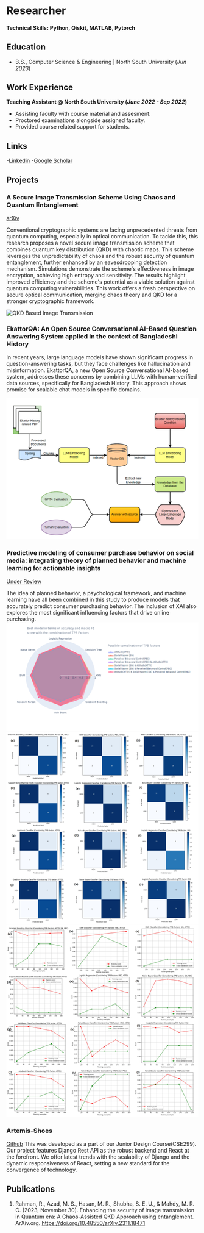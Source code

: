 
# Researcher

#### Technical Skills: Python, Qiskit, MATLAB, Pytorch

## Education 			        		
- B.S., Computer Science & Engineering | North South University (_Jun 2023_)

## Work Experience
**Teaching Assistant @ North South University (_June 2022 - Sep 2022_)**
- Assisting faculty with course material and assesment. 
- Proctored examinations alongside assigned faculty.
- Provided course related support for students.

## Links 
-[Linkedin](https://www.linkedin.com/in/raiyan78)
-[Google Scholar](https://scholar.google.com/citations?user=QrDmxHwAAAAJ&hl=en)

## Projects
### A Secure Image Transmission Scheme Using Chaos and Quantum Entanglement
[arXiv](https://arxiv.org/abs/2311.18471)


Conventional cryptographic systems are facing unprecedented threats from quantum computing, especially in optical communication. To tackle this, this research proposes a novel secure image transmission scheme that combines quantum key distribution (QKD) with chaotic maps. This scheme leverages the unpredictability of chaos and the robust security of quantum entanglement, further enhanced by an eavesdropping detection mechanism. Simulations demonstrate the scheme's effectiveness in image encryption, achieving high entropy and sensitivity. The results highlight improved efficiency and the scheme's potential as a viable solution against quantum computing vulnerabilities. This work offers a fresh perspective on secure optical communication, merging chaos theory and QKD for a stronger cryptographic framework.

![QKD Based Image Transmission](/assets/img/sit.jpg)

### EkattorQA: An Open Source Conversational AI-Based Question Answering System applied in the context of Bangladeshi History
<!---
Publication
-->
In recent years, large language models have shown significant progress in question-answering tasks, but they face challenges like hallucination and misinformation. EkattorQA, a new Open Source Conversational AI-based system, addresses these concerns by combining LLMs with human-verified data sources, specifically for Bangladesh History. This approach shows promise for scalable chat models in specific domains.

![Ekattor QA](/assets/img/eqa.png)

### Predictive modeling of consumer purchase behavior on social media: integrating theory of planned behavior and machine learning for actionable insights
[Under Review](https://journals.plos.org/plosone/)

The idea of planned behavior, a psychological framework, and machine learning have all been combined in this study to produce models that accurately predict consumer purchasing behavior. The inclusion of XAI also explores the most significant influencing factors that drive online purchasing.
![Radar plot](/assets/img/Radarplot.png)
![Confusion matrix](/assets/img/ConfusionMatrix.png)
![Learning Curve](/assets/img/learningcurve.png)

### Artemis-Shoes
[Github](https://github.com/Raiyan78/Artemis-Shoes)
This was developed as a part of our Junior Design Course(CSE299). Our project features Django Rest API as the robust backend and React at the forefront. We offer latest trends with the scalability of Django and the dynamic responsiveness of React, setting a new standard for the convergence of technology.


## Publications
1. Rahman, R., Azad, M. S., Hasan, M. R., Shubha, S. E. U., & Mahdy, M. R. C. (2023, November 30). Enhancing the security of image transmission in Quantum era: A Chaos-Assisted QKD Approach using entanglement. ArXiv.org. https://doi.org/10.48550/arXiv.2311.18471






